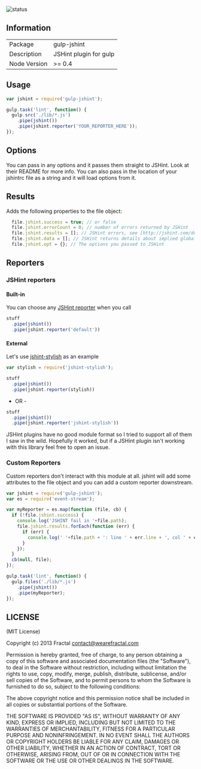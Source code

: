 ![status](https://secure.travis-ci.org/wearefractal/gulp-jshint.png?branch=master)

## Information

<table>
<tr> 
<td>Package</td><td>gulp-jshint</td>
</tr>
<tr>
<td>Description</td>
<td>JSHint plugin for gulp</td>
</tr>
<tr>
<td>Node Version</td>
<td>>= 0.4</td>
</tr>
</table>

## Usage

```javascript
var jshint = require('gulp-jshint');

gulp.task('lint', function() {
  gulp.src('./lib/*.js')
    .pipe(jshint())
    .pipe(jshint.reporter('YOUR_REPORTER_HERE'));
});
```

## Options

You can pass in any options and it passes them straight to JSHint. Look at their README for more info. You can also pass in the location of your jshintrc file as a string and it will load options from it.

## Results

Adds the following properties to the file object:

```javascript
  file.jshint.success = true; // or false
  file.jshint.errorCount = 0; // number of errors returned by JSHint
  file.jshint.results = []; // JSHint errors, see [http://jshint.com/docs/reporters/](http://jshint.com/docs/reporters/)
  file.jshint.data = []; // JSHint returns details about implied globals, cyclomatic complexity, etc
  file.jshint.opt = {}; // The options you passed to JSHint
```

## Reporters

### JSHint reporters

#### Built-in

You can choose any [JSHint reporter](https://github.com/jshint/jshint/tree/master/src/reporters)
when you call

```javascript
stuff
  .pipe(jshint())
  .pipe(jshint.reporter('default'))
```

#### External

Let's use [jshint-stylish](https://github.com/sindresorhus/jshint-stylish) as an example

```javascript
var stylish = require('jshint-stylish');

stuff
  .pipe(jshint())
  .pipe(jshint.reporter(stylish))
```

- OR -

```javascript
stuff
  .pipe(jshint())
  .pipe(jshint.reporter('jshint-stylish'))
```

JSHint plugins have no good module format so I tried to support all of them I saw in the wild. Hopefully it worked, but if a JSHint plugin isn't working with this library feel free to open an issue.

### Custom Reporters

Custom reporters don't interact with this module at all. jshint will add some attributes to the file object and you can add a custom reporter downstream.

```javascript
var jshint = require('gulp-jshint');
var es = require('event-stream');

var myReporter = es.map(function (file, cb) {
  if (!file.jshint.success) {
    console.log('JSHINT fail in '+file.path);
    file.jshint.results.forEach(function (err) {
      if (err) {
        console.log(' '+file.path + ': line ' + err.line + ', col ' + err.character + ', code ' + err.code + ', ' + err.reason);
      }
    });
  }
  cb(null, file);
});

gulp.task('lint', function() {
  gulp.files('./lib/*.js')
    .pipe(jshint())
    .pipe(myReporter);
});
```

## LICENSE

(MIT License)

Copyright (c) 2013 Fractal <contact@wearefractal.com>

Permission is hereby granted, free of charge, to any person obtaining
a copy of this software and associated documentation files (the
"Software"), to deal in the Software without restriction, including
without limitation the rights to use, copy, modify, merge, publish,
distribute, sublicense, and/or sell copies of the Software, and to
permit persons to whom the Software is furnished to do so, subject to
the following conditions:

The above copyright notice and this permission notice shall be
included in all copies or substantial portions of the Software.

THE SOFTWARE IS PROVIDED "AS IS", WITHOUT WARRANTY OF ANY KIND,
EXPRESS OR IMPLIED, INCLUDING BUT NOT LIMITED TO THE WARRANTIES OF
MERCHANTABILITY, FITNESS FOR A PARTICULAR PURPOSE AND
NONINFRINGEMENT. IN NO EVENT SHALL THE AUTHORS OR COPYRIGHT HOLDERS BE
LIABLE FOR ANY CLAIM, DAMAGES OR OTHER LIABILITY, WHETHER IN AN ACTION
OF CONTRACT, TORT OR OTHERWISE, ARISING FROM, OUT OF OR IN CONNECTION
WITH THE SOFTWARE OR THE USE OR OTHER DEALINGS IN THE SOFTWARE.
